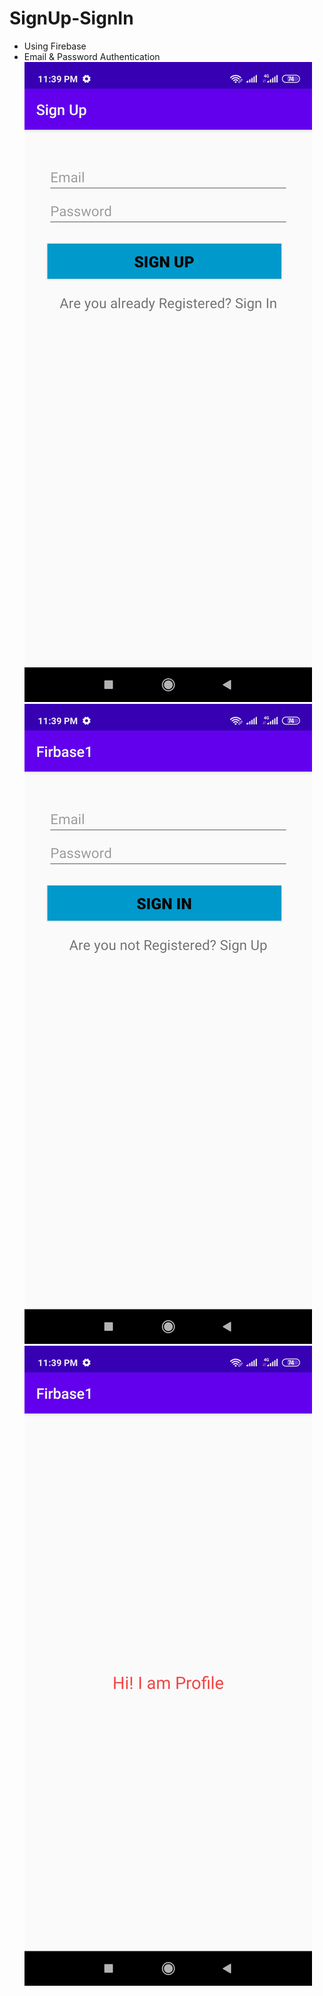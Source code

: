 # SignUp-SignIn
- Using Firebase
- Email & Password Authentication
![image 1](https://github.com/HiBijoy143/SignUp-SignIn/blob/master/inbound1896307636710881894.jpg)
![image 3](https://github.com/HiBijoy143/SignUp-SignIn/blob/master/inbound3904837499345932580.jpg)
![image 2](https://github.com/HiBijoy143/SignUp-SignIn/blob/master/inbound3481662383155719868.jpg)
